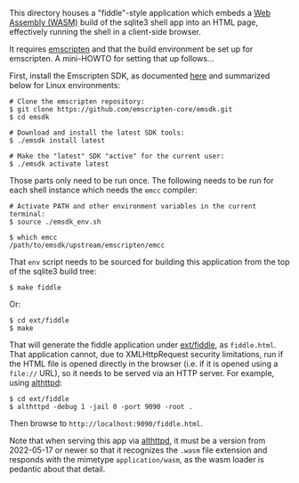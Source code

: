 This directory houses a "fiddle"-style application which embeds a
[Web Assembly (WASM)](https://en.wikipedia.org/wiki/WebAssembly)
build of the sqlite3 shell app into an HTML page, effectively running
the shell in a client-side browser.

It requires [emscripten][] and that the build environment be set up for
emscripten. A mini-HOWTO for setting that up follows...

First, install the Emscripten SDK, as documented
[here](https://emscripten.org/docs/getting_started/downloads.html) and summarized
below for Linux environments:

```
# Clone the emscripten repository:
$ git clone https://github.com/emscripten-core/emsdk.git
$ cd emsdk

# Download and install the latest SDK tools:
$ ./emsdk install latest

# Make the "latest" SDK "active" for the current user:
$ ./emsdk activate latest
```

Those parts only need to be run once. The following needs to be run for each
shell instance which needs the `emcc` compiler:

```
# Activate PATH and other environment variables in the current terminal:
$ source ./emsdk_env.sh

$ which emcc
/path/to/emsdk/upstream/emscripten/emcc
```

That `env` script needs to be sourced for building this application from the
top of the sqlite3 build tree:

```
$ make fiddle
```

Or:

```
$ cd ext/fiddle
$ make
```

That will generate the fiddle application under
[ext/fiddle](/dir/ext/fiddle), as `fiddle.html`. That application
cannot, due to XMLHttpRequest security limitations, run if the HTML
file is opened directly in the browser (i.e. if it is opened using a
`file://` URL), so it needs to be served via an HTTP server.  For
example, using [althttpd][]:

```
$ cd ext/fiddle
$ althttpd -debug 1 -jail 0 -port 9090 -root .
```

Then browse to `http://localhost:9090/fiddle.html`.

Note that when serving this app via [althttpd][], it must be a version
from 2022-05-17 or newer so that it recognizes the `.wasm` file
extension and responds with the mimetype `application/wasm`, as the
wasm loader is pedantic about that detail.


[emscripten]: https://emscripten.org
[althttpd]: https://sqlite.org/althttpd
